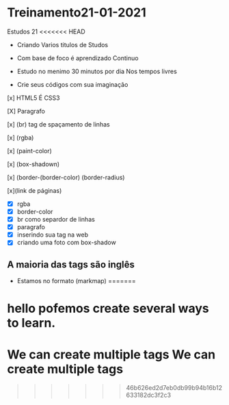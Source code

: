 # Treinamento21-01-2021

 Estudos 21
<<<<<<< HEAD

- Criando Varios titulos de Studos
  
- Com base de foco é aprendizado Continuo

- Estudo no menimo 30 minutos por dia Nos tempos livres

- Crie seus códigos com sua imaginação

[x] HTML5 É CSS3

[X] Paragrafo

[x] (br) tag de spaçamento de linhas

[x] (rgba)

[x] (paint-color)

[x]  (box-shadown)

[x] (border-(border-color) (border-radius)
  
[x](link de páginas)

- [x] rgba
- [x] border-color
- [x]  br como separdor de linhas
- [x]  paragrafo
- [x] inserindo sua tag na web
- [x] criando uma foto com box-shadow

## A maioria das tags são inglês

- Estamos no formato (markmap)
=======
#  hello pofemos create several ways to learn.
# We can create multiple tags We can create multiple tags 
>>>>>>> 46b626ed2d7eb0db99b94b16b12633182dc3f2c3

